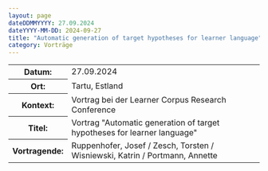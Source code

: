 ```yaml
---
layout: page
dateDDMMYYYY: 27.09.2024
dateYYYY-MM-DD: 2024-09-27
title: "Automatic generation of target hypotheses for learner language"
category: Vorträge
---
```


<table>
    <tr>
      <th>Datum: </th>
      <td>27.09.2024</td>
    </tr>
    <tr>
      <th>Ort: </th>
      <td>Tartu, Estland</td>
    </tr>
    <tr>
      <th>Kontext: </th>
      <td>Vortrag bei der Learner Corpus Research Conference</td>
    </tr>
    <tr>
      <th>Titel: </th>
      <td>Vortrag "Automatic generation of target hypotheses for learner language"</td>
    </tr>
    <tr>
      <th>Vortragende: </th>
      <td>Ruppenhofer, Josef / Zesch, Torsten / Wisniewski, Katrin / Portmann, Annette</td>
    </tr>
</table>
